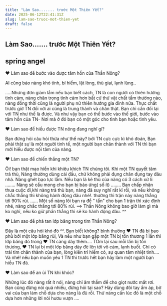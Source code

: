 ```yaml
---
title: "Làm Sao....... trước Một Thiên Yết?"
date: 2025-06-12T22:41:31Z
slug: lam-sao-truoc-mot-thien-yet
draft: false
---
```


## Làm Sao....... trước Một Thiên Yết?

## spring angel

♥ Làm sao để bước vào được tâm hồn của Thần Nông?

AI cũng bảo nàng khó tính, bí hiểm, lật lòng, thù giai, lạnh lùng..

.....Nhưng đơn giảm lắm nếu bạn biết cách, TN là con người có thiên hướng tình cảm, nàng chân trọng tình cảm hơn bất cứ 
thứ vật chất tầm thường nào, nàng đồng thời cũng là người phụ nữ thiên hướng gia đình nữa. Thực chất trước giờ TN đối với ai cũng là trung thành và chân thật. Bạn chỉ cần đối lại với TN như thế là được. Và như vậy bạn có thể bước vào thế giới, bước vào tâm hồn của TN- Nơi mà ở đó bạn có một góc cho tình bạn hoặc tình yêu.

♥ Làm sao để hiểu được TN nông đang nghĩ gì?

Bạn đừng hỏi câu hỏi thừa như thế này? bởi TN cực cực kì khó đoán, Bạn phải thật sự là một người tinh tế, một người bạn chân thành với TN thì bạn mới hiểu được nội tâm của nàng.

♥ Làm sao để chiến thắng một TN?

Ôi! bạn thật mạo hiển khi khiêu khích TN chúng tôi. Khi một TN quyết tâm trả thù, Nàng thường dùng cái đầu, chứ không phải đụng chân đụng tay đâu nhá. Nàng ghét bạo lực lắm. Nếu bạn là kẻ thù của nàng có 3 cách xử lí:
........ Nàng sẽ cầu mong cho bạn bị báo ứng( số ít)
........ Bạn chấp nhận thua cuộc đi,khi nàng trả thù bạn, nàng đã suy nghĩ rất kĩ rồi, và nếu không chắc thắng thì không hành động đâu nhé!. thường thì trận này nàng thắng tới 90% rùi.
...... Một số nàng lôi bạn ra để " tẩn" cho bạn 1 trận thì xác định nhé, nàng chắc thắng tới 80% rùi.
==> Thần Nông không bao giờ làm gì mà ko nghĩ, nếu ko giữ phần thắng thì sẽ ko hành động đâu. ^^

♥ Làm sao để phá tan lớp băng trong tim Thần Nông?

Đây là một câu hỏi khó đó ^^. Bạn biết không? bình thường ♥ TN đã bị bao phủ bởi một lớp băng rùi, Và nếu như bạn gặp một TN bị tổn thương 1 lần thì lớp băng đó trong ♥ TN càng dày thêm.... TÓm lại sau mỗi lần bị tổn thương, ♥ TN lại bị một lớp băng dày đè lên tới vô cảm, lạnh buốt. Chỉ có trái tim chân thành của bạn, lòng kiên trì hiếm có, sự quan tâm nhiệt tình.... Và nhé! nếu bạn muốn yêu 1 TN thì trước hết bạn hãy làm một người bạn hiểu TN đã.

♥ Làm sao để an ủi TN khi khóc?

Những lúc đó nàng rất ít nói, nàng chỉ âm thầm để cho giọt nước mắt rơi. Bạn cũng đừng nói quá nhiều, đừng hỏi tại sao? Hãy dùng đôi tay ấm áp, bờ vai của bạn làm chỗ dựa cho nàng là đủ rồi. Thứ nàng cần lúc đó là một chỗ dựa hơn những lời nói hươu vượn ....